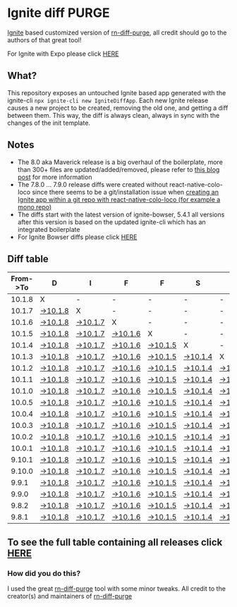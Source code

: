 # Ignite diff PURGE

[Ignite](https://github.com/infinitered/ignite) based customized version of [rn-diff-purge](https://github.com/react-native-community/rn-diff-purge/), all credit should go to the authors of that great tool!

For Ignite with Expo please click [HERE](https://github.com/nirre7/ignite-expo-diff-purge)

## What?

This repository exposes an untouched Ignite based app generated with the ignite-cli
`npx ignite-cli new IgniteDiffApp`. Each new Ignite release causes a new project to be created, removing the old one, and getting a diff between them. This way, the diff is always clean, always in sync with the changes of the init template.

## Notes
- The 8.0 aka Maverick release is a big overhaul of the boilerplate, more than 300+ files are updated/added/removed, please refer to [this blog post](https://shift.infinite.red/announcing-ignite-8-0-maverick-fbbdafbb738e) for more information
- The 7.8.0 ... 7.9.0 release diffs were created without react-native-colo-loco since there seems to be a git/installation issue when [creating an Ignite app within a git repo with react-native-colo-loco (for example a mono repo)](https://github.com/infinitered/ignite/issues/1845)
- The diffs start with the latest version of ignite-bowser, 5.4.1 all versions after this version is based on the updated ignite-cli which has an integrated boilerplate
- For Ignite Bowser diffs please click [HERE](https://github.com/nirre7/ignite-bowser-diff-purge)

## Diff table

| From->To | D                                                                                              | I                                                                                              | F                                                                                              | F                                                                                              | S                                                                                              |                                                                                                | =                                                                                              | =                                                                                              |                                                                                                | F                                                                                              | U                                                                                              | N                                                                                              |                                                                                                |                                                                                                |                                                                                                |                                                                                               |                                                                                             |                                                                                             |                                                                                             |     |
| -------- | ---------------------------------------------------------------------------------------------- | ---------------------------------------------------------------------------------------------- | ---------------------------------------------------------------------------------------------- | ---------------------------------------------------------------------------------------------- | ---------------------------------------------------------------------------------------------- | ---------------------------------------------------------------------------------------------- | ---------------------------------------------------------------------------------------------- | ---------------------------------------------------------------------------------------------- | ---------------------------------------------------------------------------------------------- | ---------------------------------------------------------------------------------------------- | ---------------------------------------------------------------------------------------------- | ---------------------------------------------------------------------------------------------- | ---------------------------------------------------------------------------------------------- | ---------------------------------------------------------------------------------------------- | ---------------------------------------------------------------------------------------------- | --------------------------------------------------------------------------------------------- | ------------------------------------------------------------------------------------------- | ------------------------------------------------------------------------------------------- | ------------------------------------------------------------------------------------------- | --- |
| 10.1.8   | X                                                                                              | -                                                                                              | -                                                                                              | -                                                                                              | -                                                                                              | -                                                                                              | -                                                                                              | -                                                                                              | -                                                                                              | -                                                                                              | -                                                                                              | -                                                                                              | -                                                                                              | -                                                                                              | -                                                                                              | -                                                                                             | -                                                                                           | -                                                                                           | -                                                                                           | -   |
| 10.1.7   | [->10.1.8](https://github.com/nirre7/ignite-diff-purge/compare/release/10.1.7..release/10.1.8) | X                                                                                              | -                                                                                              | -                                                                                              | -                                                                                              | -                                                                                              | -                                                                                              | -                                                                                              | -                                                                                              | -                                                                                              | -                                                                                              | -                                                                                              | -                                                                                              | -                                                                                              | -                                                                                              | -                                                                                             | -                                                                                           | -                                                                                           | -                                                                                           | -   |
| 10.1.6   | [->10.1.8](https://github.com/nirre7/ignite-diff-purge/compare/release/10.1.6..release/10.1.8) | [->10.1.7](https://github.com/nirre7/ignite-diff-purge/compare/release/10.1.6..release/10.1.7) | X                                                                                              | -                                                                                              | -                                                                                              | -                                                                                              | -                                                                                              | -                                                                                              | -                                                                                              | -                                                                                              | -                                                                                              | -                                                                                              | -                                                                                              | -                                                                                              | -                                                                                              | -                                                                                             | -                                                                                           | -                                                                                           | -                                                                                           | -   |
| 10.1.5   | [->10.1.8](https://github.com/nirre7/ignite-diff-purge/compare/release/10.1.5..release/10.1.8) | [->10.1.7](https://github.com/nirre7/ignite-diff-purge/compare/release/10.1.5..release/10.1.7) | [->10.1.6](https://github.com/nirre7/ignite-diff-purge/compare/release/10.1.5..release/10.1.6) | X                                                                                              | -                                                                                              | -                                                                                              | -                                                                                              | -                                                                                              | -                                                                                              | -                                                                                              | -                                                                                              | -                                                                                              | -                                                                                              | -                                                                                              | -                                                                                              | -                                                                                             | -                                                                                           | -                                                                                           | -                                                                                           | -   |
| 10.1.4   | [->10.1.8](https://github.com/nirre7/ignite-diff-purge/compare/release/10.1.4..release/10.1.8) | [->10.1.7](https://github.com/nirre7/ignite-diff-purge/compare/release/10.1.4..release/10.1.7) | [->10.1.6](https://github.com/nirre7/ignite-diff-purge/compare/release/10.1.4..release/10.1.6) | [->10.1.5](https://github.com/nirre7/ignite-diff-purge/compare/release/10.1.4..release/10.1.5) | X                                                                                              | -                                                                                              | -                                                                                              | -                                                                                              | -                                                                                              | -                                                                                              | -                                                                                              | -                                                                                              | -                                                                                              | -                                                                                              | -                                                                                              | -                                                                                             | -                                                                                           | -                                                                                           | -                                                                                           | -   |
| 10.1.3   | [->10.1.8](https://github.com/nirre7/ignite-diff-purge/compare/release/10.1.3..release/10.1.8) | [->10.1.7](https://github.com/nirre7/ignite-diff-purge/compare/release/10.1.3..release/10.1.7) | [->10.1.6](https://github.com/nirre7/ignite-diff-purge/compare/release/10.1.3..release/10.1.6) | [->10.1.5](https://github.com/nirre7/ignite-diff-purge/compare/release/10.1.3..release/10.1.5) | [->10.1.4](https://github.com/nirre7/ignite-diff-purge/compare/release/10.1.3..release/10.1.4) | X                                                                                              | -                                                                                              | -                                                                                              | -                                                                                              | -                                                                                              | -                                                                                              | -                                                                                              | -                                                                                              | -                                                                                              | -                                                                                              | -                                                                                             | -                                                                                           | -                                                                                           | -                                                                                           | -   |
| 10.1.2   | [->10.1.8](https://github.com/nirre7/ignite-diff-purge/compare/release/10.1.2..release/10.1.8) | [->10.1.7](https://github.com/nirre7/ignite-diff-purge/compare/release/10.1.2..release/10.1.7) | [->10.1.6](https://github.com/nirre7/ignite-diff-purge/compare/release/10.1.2..release/10.1.6) | [->10.1.5](https://github.com/nirre7/ignite-diff-purge/compare/release/10.1.2..release/10.1.5) | [->10.1.4](https://github.com/nirre7/ignite-diff-purge/compare/release/10.1.2..release/10.1.4) | [->10.1.3](https://github.com/nirre7/ignite-diff-purge/compare/release/10.1.2..release/10.1.3) | X                                                                                              | -                                                                                              | -                                                                                              | -                                                                                              | -                                                                                              | -                                                                                              | -                                                                                              | -                                                                                              | -                                                                                              | -                                                                                             | -                                                                                           | -                                                                                           | -                                                                                           | -   |
| 10.1.1   | [->10.1.8](https://github.com/nirre7/ignite-diff-purge/compare/release/10.1.1..release/10.1.8) | [->10.1.7](https://github.com/nirre7/ignite-diff-purge/compare/release/10.1.1..release/10.1.7) | [->10.1.6](https://github.com/nirre7/ignite-diff-purge/compare/release/10.1.1..release/10.1.6) | [->10.1.5](https://github.com/nirre7/ignite-diff-purge/compare/release/10.1.1..release/10.1.5) | [->10.1.4](https://github.com/nirre7/ignite-diff-purge/compare/release/10.1.1..release/10.1.4) | [->10.1.3](https://github.com/nirre7/ignite-diff-purge/compare/release/10.1.1..release/10.1.3) | [->10.1.2](https://github.com/nirre7/ignite-diff-purge/compare/release/10.1.1..release/10.1.2) | X                                                                                              | -                                                                                              | -                                                                                              | -                                                                                              | -                                                                                              | -                                                                                              | -                                                                                              | -                                                                                              | -                                                                                             | -                                                                                           | -                                                                                           | -                                                                                           | -   |
| 10.1.0   | [->10.1.8](https://github.com/nirre7/ignite-diff-purge/compare/release/10.1.0..release/10.1.8) | [->10.1.7](https://github.com/nirre7/ignite-diff-purge/compare/release/10.1.0..release/10.1.7) | [->10.1.6](https://github.com/nirre7/ignite-diff-purge/compare/release/10.1.0..release/10.1.6) | [->10.1.5](https://github.com/nirre7/ignite-diff-purge/compare/release/10.1.0..release/10.1.5) | [->10.1.4](https://github.com/nirre7/ignite-diff-purge/compare/release/10.1.0..release/10.1.4) | [->10.1.3](https://github.com/nirre7/ignite-diff-purge/compare/release/10.1.0..release/10.1.3) | [->10.1.2](https://github.com/nirre7/ignite-diff-purge/compare/release/10.1.0..release/10.1.2) | [->10.1.1](https://github.com/nirre7/ignite-diff-purge/compare/release/10.1.0..release/10.1.1) | X                                                                                              | -                                                                                              | -                                                                                              | -                                                                                              | -                                                                                              | -                                                                                              | -                                                                                              | -                                                                                             | -                                                                                           | -                                                                                           | -                                                                                           | -   |
| 10.0.5   | [->10.1.8](https://github.com/nirre7/ignite-diff-purge/compare/release/10.0.5..release/10.1.8) | [->10.1.7](https://github.com/nirre7/ignite-diff-purge/compare/release/10.0.5..release/10.1.7) | [->10.1.6](https://github.com/nirre7/ignite-diff-purge/compare/release/10.0.5..release/10.1.6) | [->10.1.5](https://github.com/nirre7/ignite-diff-purge/compare/release/10.0.5..release/10.1.5) | [->10.1.4](https://github.com/nirre7/ignite-diff-purge/compare/release/10.0.5..release/10.1.4) | [->10.1.3](https://github.com/nirre7/ignite-diff-purge/compare/release/10.0.5..release/10.1.3) | [->10.1.2](https://github.com/nirre7/ignite-diff-purge/compare/release/10.0.5..release/10.1.2) | [->10.1.1](https://github.com/nirre7/ignite-diff-purge/compare/release/10.0.5..release/10.1.1) | [->10.1.0](https://github.com/nirre7/ignite-diff-purge/compare/release/10.0.5..release/10.1.0) | X                                                                                              | -                                                                                              | -                                                                                              | -                                                                                              | -                                                                                              | -                                                                                              | -                                                                                             | -                                                                                           | -                                                                                           | -                                                                                           | -   |
| 10.0.4   | [->10.1.8](https://github.com/nirre7/ignite-diff-purge/compare/release/10.0.4..release/10.1.8) | [->10.1.7](https://github.com/nirre7/ignite-diff-purge/compare/release/10.0.4..release/10.1.7) | [->10.1.6](https://github.com/nirre7/ignite-diff-purge/compare/release/10.0.4..release/10.1.6) | [->10.1.5](https://github.com/nirre7/ignite-diff-purge/compare/release/10.0.4..release/10.1.5) | [->10.1.4](https://github.com/nirre7/ignite-diff-purge/compare/release/10.0.4..release/10.1.4) | [->10.1.3](https://github.com/nirre7/ignite-diff-purge/compare/release/10.0.4..release/10.1.3) | [->10.1.2](https://github.com/nirre7/ignite-diff-purge/compare/release/10.0.4..release/10.1.2) | [->10.1.1](https://github.com/nirre7/ignite-diff-purge/compare/release/10.0.4..release/10.1.1) | [->10.1.0](https://github.com/nirre7/ignite-diff-purge/compare/release/10.0.4..release/10.1.0) | [->10.0.5](https://github.com/nirre7/ignite-diff-purge/compare/release/10.0.4..release/10.0.5) | X                                                                                              | -                                                                                              | -                                                                                              | -                                                                                              | -                                                                                              | -                                                                                             | -                                                                                           | -                                                                                           | -                                                                                           | -   |
| 10.0.3   | [->10.1.8](https://github.com/nirre7/ignite-diff-purge/compare/release/10.0.3..release/10.1.8) | [->10.1.7](https://github.com/nirre7/ignite-diff-purge/compare/release/10.0.3..release/10.1.7) | [->10.1.6](https://github.com/nirre7/ignite-diff-purge/compare/release/10.0.3..release/10.1.6) | [->10.1.5](https://github.com/nirre7/ignite-diff-purge/compare/release/10.0.3..release/10.1.5) | [->10.1.4](https://github.com/nirre7/ignite-diff-purge/compare/release/10.0.3..release/10.1.4) | [->10.1.3](https://github.com/nirre7/ignite-diff-purge/compare/release/10.0.3..release/10.1.3) | [->10.1.2](https://github.com/nirre7/ignite-diff-purge/compare/release/10.0.3..release/10.1.2) | [->10.1.1](https://github.com/nirre7/ignite-diff-purge/compare/release/10.0.3..release/10.1.1) | [->10.1.0](https://github.com/nirre7/ignite-diff-purge/compare/release/10.0.3..release/10.1.0) | [->10.0.5](https://github.com/nirre7/ignite-diff-purge/compare/release/10.0.3..release/10.0.5) | [->10.0.4](https://github.com/nirre7/ignite-diff-purge/compare/release/10.0.3..release/10.0.4) | X                                                                                              | -                                                                                              | -                                                                                              | -                                                                                              | -                                                                                             | -                                                                                           | -                                                                                           | -                                                                                           | -   |
| 10.0.2   | [->10.1.8](https://github.com/nirre7/ignite-diff-purge/compare/release/10.0.2..release/10.1.8) | [->10.1.7](https://github.com/nirre7/ignite-diff-purge/compare/release/10.0.2..release/10.1.7) | [->10.1.6](https://github.com/nirre7/ignite-diff-purge/compare/release/10.0.2..release/10.1.6) | [->10.1.5](https://github.com/nirre7/ignite-diff-purge/compare/release/10.0.2..release/10.1.5) | [->10.1.4](https://github.com/nirre7/ignite-diff-purge/compare/release/10.0.2..release/10.1.4) | [->10.1.3](https://github.com/nirre7/ignite-diff-purge/compare/release/10.0.2..release/10.1.3) | [->10.1.2](https://github.com/nirre7/ignite-diff-purge/compare/release/10.0.2..release/10.1.2) | [->10.1.1](https://github.com/nirre7/ignite-diff-purge/compare/release/10.0.2..release/10.1.1) | [->10.1.0](https://github.com/nirre7/ignite-diff-purge/compare/release/10.0.2..release/10.1.0) | [->10.0.5](https://github.com/nirre7/ignite-diff-purge/compare/release/10.0.2..release/10.0.5) | [->10.0.4](https://github.com/nirre7/ignite-diff-purge/compare/release/10.0.2..release/10.0.4) | [->10.0.3](https://github.com/nirre7/ignite-diff-purge/compare/release/10.0.2..release/10.0.3) | X                                                                                              | -                                                                                              | -                                                                                              | -                                                                                             | -                                                                                           | -                                                                                           | -                                                                                           | -   |
| 10.0.1   | [->10.1.8](https://github.com/nirre7/ignite-diff-purge/compare/release/10.0.1..release/10.1.8) | [->10.1.7](https://github.com/nirre7/ignite-diff-purge/compare/release/10.0.1..release/10.1.7) | [->10.1.6](https://github.com/nirre7/ignite-diff-purge/compare/release/10.0.1..release/10.1.6) | [->10.1.5](https://github.com/nirre7/ignite-diff-purge/compare/release/10.0.1..release/10.1.5) | [->10.1.4](https://github.com/nirre7/ignite-diff-purge/compare/release/10.0.1..release/10.1.4) | [->10.1.3](https://github.com/nirre7/ignite-diff-purge/compare/release/10.0.1..release/10.1.3) | [->10.1.2](https://github.com/nirre7/ignite-diff-purge/compare/release/10.0.1..release/10.1.2) | [->10.1.1](https://github.com/nirre7/ignite-diff-purge/compare/release/10.0.1..release/10.1.1) | [->10.1.0](https://github.com/nirre7/ignite-diff-purge/compare/release/10.0.1..release/10.1.0) | [->10.0.5](https://github.com/nirre7/ignite-diff-purge/compare/release/10.0.1..release/10.0.5) | [->10.0.4](https://github.com/nirre7/ignite-diff-purge/compare/release/10.0.1..release/10.0.4) | [->10.0.3](https://github.com/nirre7/ignite-diff-purge/compare/release/10.0.1..release/10.0.3) | [->10.0.2](https://github.com/nirre7/ignite-diff-purge/compare/release/10.0.1..release/10.0.2) | X                                                                                              | -                                                                                              | -                                                                                             | -                                                                                           | -                                                                                           | -                                                                                           | -   |
| 9.10.1   | [->10.1.8](https://github.com/nirre7/ignite-diff-purge/compare/release/9.10.1..release/10.1.8) | [->10.1.7](https://github.com/nirre7/ignite-diff-purge/compare/release/9.10.1..release/10.1.7) | [->10.1.6](https://github.com/nirre7/ignite-diff-purge/compare/release/9.10.1..release/10.1.6) | [->10.1.5](https://github.com/nirre7/ignite-diff-purge/compare/release/9.10.1..release/10.1.5) | [->10.1.4](https://github.com/nirre7/ignite-diff-purge/compare/release/9.10.1..release/10.1.4) | [->10.1.3](https://github.com/nirre7/ignite-diff-purge/compare/release/9.10.1..release/10.1.3) | [->10.1.2](https://github.com/nirre7/ignite-diff-purge/compare/release/9.10.1..release/10.1.2) | [->10.1.1](https://github.com/nirre7/ignite-diff-purge/compare/release/9.10.1..release/10.1.1) | [->10.1.0](https://github.com/nirre7/ignite-diff-purge/compare/release/9.10.1..release/10.1.0) | [->10.0.5](https://github.com/nirre7/ignite-diff-purge/compare/release/9.10.1..release/10.0.5) | [->10.0.4](https://github.com/nirre7/ignite-diff-purge/compare/release/9.10.1..release/10.0.4) | [->10.0.3](https://github.com/nirre7/ignite-diff-purge/compare/release/9.10.1..release/10.0.3) | [->10.0.2](https://github.com/nirre7/ignite-diff-purge/compare/release/9.10.1..release/10.0.2) | [->10.0.1](https://github.com/nirre7/ignite-diff-purge/compare/release/9.10.1..release/10.0.1) | X                                                                                              | -                                                                                             | -                                                                                           | -                                                                                           | -                                                                                           | -   |
| 9.10.0   | [->10.1.8](https://github.com/nirre7/ignite-diff-purge/compare/release/9.10.0..release/10.1.8) | [->10.1.7](https://github.com/nirre7/ignite-diff-purge/compare/release/9.10.0..release/10.1.7) | [->10.1.6](https://github.com/nirre7/ignite-diff-purge/compare/release/9.10.0..release/10.1.6) | [->10.1.5](https://github.com/nirre7/ignite-diff-purge/compare/release/9.10.0..release/10.1.5) | [->10.1.4](https://github.com/nirre7/ignite-diff-purge/compare/release/9.10.0..release/10.1.4) | [->10.1.3](https://github.com/nirre7/ignite-diff-purge/compare/release/9.10.0..release/10.1.3) | [->10.1.2](https://github.com/nirre7/ignite-diff-purge/compare/release/9.10.0..release/10.1.2) | [->10.1.1](https://github.com/nirre7/ignite-diff-purge/compare/release/9.10.0..release/10.1.1) | [->10.1.0](https://github.com/nirre7/ignite-diff-purge/compare/release/9.10.0..release/10.1.0) | [->10.0.5](https://github.com/nirre7/ignite-diff-purge/compare/release/9.10.0..release/10.0.5) | [->10.0.4](https://github.com/nirre7/ignite-diff-purge/compare/release/9.10.0..release/10.0.4) | [->10.0.3](https://github.com/nirre7/ignite-diff-purge/compare/release/9.10.0..release/10.0.3) | [->10.0.2](https://github.com/nirre7/ignite-diff-purge/compare/release/9.10.0..release/10.0.2) | [->10.0.1](https://github.com/nirre7/ignite-diff-purge/compare/release/9.10.0..release/10.0.1) | [->9.10.1](https://github.com/nirre7/ignite-diff-purge/compare/release/9.10.0..release/9.10.1) | X                                                                                             | -                                                                                           | -                                                                                           | -                                                                                           | -   |
| 9.9.1    | [->10.1.8](https://github.com/nirre7/ignite-diff-purge/compare/release/9.9.1..release/10.1.8)  | [->10.1.7](https://github.com/nirre7/ignite-diff-purge/compare/release/9.9.1..release/10.1.7)  | [->10.1.6](https://github.com/nirre7/ignite-diff-purge/compare/release/9.9.1..release/10.1.6)  | [->10.1.5](https://github.com/nirre7/ignite-diff-purge/compare/release/9.9.1..release/10.1.5)  | [->10.1.4](https://github.com/nirre7/ignite-diff-purge/compare/release/9.9.1..release/10.1.4)  | [->10.1.3](https://github.com/nirre7/ignite-diff-purge/compare/release/9.9.1..release/10.1.3)  | [->10.1.2](https://github.com/nirre7/ignite-diff-purge/compare/release/9.9.1..release/10.1.2)  | [->10.1.1](https://github.com/nirre7/ignite-diff-purge/compare/release/9.9.1..release/10.1.1)  | [->10.1.0](https://github.com/nirre7/ignite-diff-purge/compare/release/9.9.1..release/10.1.0)  | [->10.0.5](https://github.com/nirre7/ignite-diff-purge/compare/release/9.9.1..release/10.0.5)  | [->10.0.4](https://github.com/nirre7/ignite-diff-purge/compare/release/9.9.1..release/10.0.4)  | [->10.0.3](https://github.com/nirre7/ignite-diff-purge/compare/release/9.9.1..release/10.0.3)  | [->10.0.2](https://github.com/nirre7/ignite-diff-purge/compare/release/9.9.1..release/10.0.2)  | [->10.0.1](https://github.com/nirre7/ignite-diff-purge/compare/release/9.9.1..release/10.0.1)  | [->9.10.1](https://github.com/nirre7/ignite-diff-purge/compare/release/9.9.1..release/9.10.1)  | [->9.10.0](https://github.com/nirre7/ignite-diff-purge/compare/release/9.9.1..release/9.10.0) | X                                                                                           | -                                                                                           | -                                                                                           | -   |
| 9.9.0    | [->10.1.8](https://github.com/nirre7/ignite-diff-purge/compare/release/9.9.0..release/10.1.8)  | [->10.1.7](https://github.com/nirre7/ignite-diff-purge/compare/release/9.9.0..release/10.1.7)  | [->10.1.6](https://github.com/nirre7/ignite-diff-purge/compare/release/9.9.0..release/10.1.6)  | [->10.1.5](https://github.com/nirre7/ignite-diff-purge/compare/release/9.9.0..release/10.1.5)  | [->10.1.4](https://github.com/nirre7/ignite-diff-purge/compare/release/9.9.0..release/10.1.4)  | [->10.1.3](https://github.com/nirre7/ignite-diff-purge/compare/release/9.9.0..release/10.1.3)  | [->10.1.2](https://github.com/nirre7/ignite-diff-purge/compare/release/9.9.0..release/10.1.2)  | [->10.1.1](https://github.com/nirre7/ignite-diff-purge/compare/release/9.9.0..release/10.1.1)  | [->10.1.0](https://github.com/nirre7/ignite-diff-purge/compare/release/9.9.0..release/10.1.0)  | [->10.0.5](https://github.com/nirre7/ignite-diff-purge/compare/release/9.9.0..release/10.0.5)  | [->10.0.4](https://github.com/nirre7/ignite-diff-purge/compare/release/9.9.0..release/10.0.4)  | [->10.0.3](https://github.com/nirre7/ignite-diff-purge/compare/release/9.9.0..release/10.0.3)  | [->10.0.2](https://github.com/nirre7/ignite-diff-purge/compare/release/9.9.0..release/10.0.2)  | [->10.0.1](https://github.com/nirre7/ignite-diff-purge/compare/release/9.9.0..release/10.0.1)  | [->9.10.1](https://github.com/nirre7/ignite-diff-purge/compare/release/9.9.0..release/9.10.1)  | [->9.10.0](https://github.com/nirre7/ignite-diff-purge/compare/release/9.9.0..release/9.10.0) | [->9.9.1](https://github.com/nirre7/ignite-diff-purge/compare/release/9.9.0..release/9.9.1) | X                                                                                           | -                                                                                           | -   |
| 9.8.2    | [->10.1.8](https://github.com/nirre7/ignite-diff-purge/compare/release/9.8.2..release/10.1.8)  | [->10.1.7](https://github.com/nirre7/ignite-diff-purge/compare/release/9.8.2..release/10.1.7)  | [->10.1.6](https://github.com/nirre7/ignite-diff-purge/compare/release/9.8.2..release/10.1.6)  | [->10.1.5](https://github.com/nirre7/ignite-diff-purge/compare/release/9.8.2..release/10.1.5)  | [->10.1.4](https://github.com/nirre7/ignite-diff-purge/compare/release/9.8.2..release/10.1.4)  | [->10.1.3](https://github.com/nirre7/ignite-diff-purge/compare/release/9.8.2..release/10.1.3)  | [->10.1.2](https://github.com/nirre7/ignite-diff-purge/compare/release/9.8.2..release/10.1.2)  | [->10.1.1](https://github.com/nirre7/ignite-diff-purge/compare/release/9.8.2..release/10.1.1)  | [->10.1.0](https://github.com/nirre7/ignite-diff-purge/compare/release/9.8.2..release/10.1.0)  | [->10.0.5](https://github.com/nirre7/ignite-diff-purge/compare/release/9.8.2..release/10.0.5)  | [->10.0.4](https://github.com/nirre7/ignite-diff-purge/compare/release/9.8.2..release/10.0.4)  | [->10.0.3](https://github.com/nirre7/ignite-diff-purge/compare/release/9.8.2..release/10.0.3)  | [->10.0.2](https://github.com/nirre7/ignite-diff-purge/compare/release/9.8.2..release/10.0.2)  | [->10.0.1](https://github.com/nirre7/ignite-diff-purge/compare/release/9.8.2..release/10.0.1)  | [->9.10.1](https://github.com/nirre7/ignite-diff-purge/compare/release/9.8.2..release/9.10.1)  | [->9.10.0](https://github.com/nirre7/ignite-diff-purge/compare/release/9.8.2..release/9.10.0) | [->9.9.1](https://github.com/nirre7/ignite-diff-purge/compare/release/9.8.2..release/9.9.1) | [->9.9.0](https://github.com/nirre7/ignite-diff-purge/compare/release/9.8.2..release/9.9.0) | X                                                                                           | -   |
| 9.8.1    | [->10.1.8](https://github.com/nirre7/ignite-diff-purge/compare/release/9.8.1..release/10.1.8)  | [->10.1.7](https://github.com/nirre7/ignite-diff-purge/compare/release/9.8.1..release/10.1.7)  | [->10.1.6](https://github.com/nirre7/ignite-diff-purge/compare/release/9.8.1..release/10.1.6)  | [->10.1.5](https://github.com/nirre7/ignite-diff-purge/compare/release/9.8.1..release/10.1.5)  | [->10.1.4](https://github.com/nirre7/ignite-diff-purge/compare/release/9.8.1..release/10.1.4)  | [->10.1.3](https://github.com/nirre7/ignite-diff-purge/compare/release/9.8.1..release/10.1.3)  | [->10.1.2](https://github.com/nirre7/ignite-diff-purge/compare/release/9.8.1..release/10.1.2)  | [->10.1.1](https://github.com/nirre7/ignite-diff-purge/compare/release/9.8.1..release/10.1.1)  | [->10.1.0](https://github.com/nirre7/ignite-diff-purge/compare/release/9.8.1..release/10.1.0)  | [->10.0.5](https://github.com/nirre7/ignite-diff-purge/compare/release/9.8.1..release/10.0.5)  | [->10.0.4](https://github.com/nirre7/ignite-diff-purge/compare/release/9.8.1..release/10.0.4)  | [->10.0.3](https://github.com/nirre7/ignite-diff-purge/compare/release/9.8.1..release/10.0.3)  | [->10.0.2](https://github.com/nirre7/ignite-diff-purge/compare/release/9.8.1..release/10.0.2)  | [->10.0.1](https://github.com/nirre7/ignite-diff-purge/compare/release/9.8.1..release/10.0.1)  | [->9.10.1](https://github.com/nirre7/ignite-diff-purge/compare/release/9.8.1..release/9.10.1)  | [->9.10.0](https://github.com/nirre7/ignite-diff-purge/compare/release/9.8.1..release/9.10.0) | [->9.9.1](https://github.com/nirre7/ignite-diff-purge/compare/release/9.8.1..release/9.9.1) | [->9.9.0](https://github.com/nirre7/ignite-diff-purge/compare/release/9.8.1..release/9.9.0) | [->9.8.2](https://github.com/nirre7/ignite-diff-purge/compare/release/9.8.1..release/9.8.2) | X   |

## To see the full table containing all releases click [HERE](https://nirre7.github.io/ignite-diff-purge/)

### How did you do this?

I used the great [rn-diff-purge](https://github.com/react-native-community/rn-diff-purge/) tool with some minor tweaks.
All credit to the creator(s) and maintainers of [rn-diff-purge](https://github.com/react-native-community/rn-diff-purge/)

